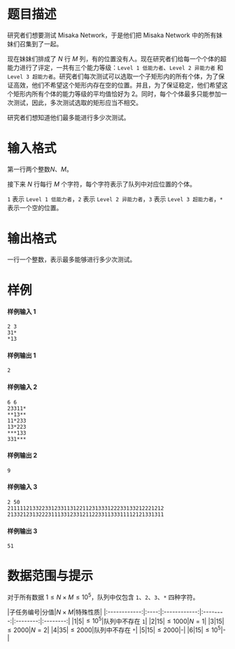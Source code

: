 
# 题目描述

研究者们想要测试 Misaka Network，于是他们把 Misaka Network 中的所有妹妹们召集到了一起。

现在妹妹们排成了 $N$ 行 $M$ 列，有的位置没有人。现在研究者们给每一个个体的超能力进行了评定，一共有三个能力等级：`Level 1 低能力者`、`Level 2 异能力者` 和 `Level 3 超能力者`。研究者们每次测试可以选取一个子矩形内的所有个体，为了保证高效，他们不希望这个矩形内存在空的位置。并且，为了保证稳定，他们希望这个矩形内所有个体的能力等级的平均值恰好为 $2$。同时，每个个体最多只能参加一次测试，因此，多次测试选取的矩形应当不相交。

研究者们想知道他们最多能进行多少次测试。



<!--给定一个 $N \times M$ 的矩阵，每个位置可能为 $-1,0,+1$ 或是障碍。

要求选择尽可能多的和为 $0$ 且不包含障碍的矩形，使得它们互不相交。

求最多能够选取的矩形数。-->

# 输入格式

第一行两个整数$N$、$M$。

接下来 $N$ 行每行 $M$ 个字符，每个字符表示了队列中对应位置的个体。

`1` 表示 `Level 1 低能力者`，`2` 表示 `Level 2 异能力者`，`3` 表示 `Level 3 超能力者`，`*` 表示一个空的位置。

# 输出格式

一行一个整数，表示最多能够进行多少次测试。

# 样例

#### 样例输入 1
```plain
2 3
31*
*13
```

#### 样例输出 1
```plain
2
```

#### 样例输入 2
```plain
6 6
23311*
**13**
11*233
13*223
***133
331***
```

#### 样例输出 2
```plain
9
```

#### 样例输入 3
```plain
2 50
21111121332233123311312211231333122233133212221212
21332123132223111331233121122331133311112121331311
```

#### 样例输出 3
```plain
51
```

# 数据范围与提示

对于所有数据 $1 \leq N \times M \leq 10^5$，队列中仅包含 `1`、`2`、`3`、`*` 四种字符。

|子任务编号|分值|$N \times M$|特殊性质|
|:------------:|:----:|:------------:|:--------:|:--------:|:--------:|
|1|$5$|$\leq 10^5$|队列中不存在 `1`|
|2|$15$|$\leq 1000$|$N=1$|
|3|$15$|$\leq 2000$|$N=2$|
|4|$35$|$\leq 2000$|队列中不存在 `*`|
|5|$15$|$\leq 2000$|-|
|6|$15$|$\leq 10^5$|-|

